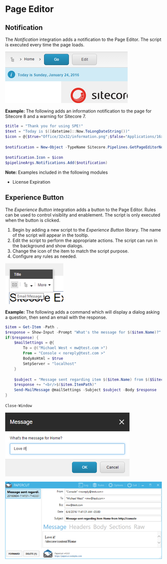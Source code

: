 # Page Editor

## Notification

The _Notification_ integration adds a notification to the Page Editor. The script is executed every time the page loads.

![A Notification for the current date](../../.gitbook/assets/notification-information.png)

**Example:** The following adds an information notification to the page for Sitecore 8 and a warning for Sitecore 7.

```powershell
$title = "Thank you for using SPE!"
$text = "Today is $([datetime]::Now.ToLongDateString())"
$icon = @{$true="Office/32x32/information.png";$false="Applications/16x16/warning.png"}[$SitecoreVersion.Major -gt 7]

$notification = New-Object -TypeName Sitecore.Pipelines.GetPageEditorNotifications.PageEditorNotification -ArgumentList $text, "Info"

$notification.Icon = $icon
$pipelineArgs.Notifications.Add($notification)
```

**Note:** Examples included in the following modules

* License Expiration

## Experience Button

The _Experience Button_ integration adds a button to the Page Editor. Rules can be used to control visiblity and enablement. The script is only executed when the button is clicked.

1. Begin by adding a new script to the _Experience Button_ library. The name of the script will appear in the tooltip.
2. Edit the script to perform the appropriate actions. The script can run in the background and show dialogs.
3. Change the icon of the item to match the script purpose.
4. Configure any rules as needed.

![An Experience Button for sending emails](../../.gitbook/assets/experience-button-with-tooltip.png)

**Example:** The following adds a command which will display a dialog asking a question, then send an email with the response.

```powershell
$item = Get-Item -Path .
$response = Show-Input -Prompt "What's the message for $($item.Name)?"
if($response) {
    $mailSettings = @{
        To = @("Michael West < mw@test.com >")
        From = "Console < noreply@test.com >"
        BodyAsHtml = $true
        SmtpServer = "localhost"
    }

    $subject = "Message sent regarding item $($item.Name) from $($SitecoreAuthority)"
    $response += "<br/>$($item.ItemPath)"
    Send-MailMessage @mailSettings -Subject $subject -Body $response
}

Close-Window
```

![Message Input](../../.gitbook/assets/message-input-with-ok-cancel.png)

![Email Response](../../.gitbook/assets/papercut-email-response.png)

